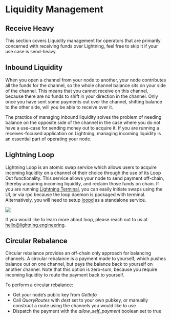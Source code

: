 # Liquidity Management

## Receive Heavy

This section covers Liquidity management for operators that are primarily concerned with receiving funds over Lightning, feel free to skip it if your use case is send-heavy.  

## Inbound Liquidity

When you open a channel from your node to another, your node contributes all the funds for the channel, so the whole channel balance sits on your side of the channel. This means that you cannot receive on this channel, because there are no funds to shift in your direction in the channel. Only once you have sent some payments out over the channel, shifting balance to the other side, will you be able to receive over it. 

The practice of managing inbound liquidity solves the problem of needing balance on the opposite side of the channel in the case where you do not have a use-case for sending money out to acquire it. If you are running a receives-focused application on Lightning, managing incoming liquidity is an essential part of operating your node. 

## Lightning Loop

Lightning Loop is an atomic swap service which allows users to acquire incoming liquidity on a channel of their choice through the use of its Loop Out functionality. This service allows your node to send payment off-chain, thereby acquiring incoming liquidity, and reclaim those funds on chain. If you are running [Lightning Terminal](https://github.com/lightninglabs/lightning-terminal), you can easily initiate swaps using the UI, or via rpc because the loop daemon is packaged with terminal. Alternatively, you will need to setup [loopd](https://github.com/lightninglabs/loop) as a standalone service. 

![](https://lh5.googleusercontent.com/SWvhTgNWEjkFkmWDF86rIWhb0mNwcSKsxpO6YQMyufCfD0BH8GDrFzZeA809tewkA0m1ovOV1KrF3Up24v50kEgY17ZxjGlWh9BhnaQSgRrnCqDTLt5kj4dFiXoYeA2xqxyvOgYY)

If you would like to learn more about loop, please reach out to us at hello@lightning.engineering.

## Circular Rebalance

Circular rebalance provides an off-chain only approach for balancing channels. A circular rebalance is a payment made to yourself, which pushes balance out on one channel, but pays the balance back to yourself on another channel. Note that this option is zero-sum, because you require incoming liquidity to route the payment back to yourself. 

To perform a circular rebalance:

* Get your node’s public key from _GetInfo_
* Call _QueryRoutes_ with _dest_ set to your own pubkey, or manually construct a route using the channels you would like to use
* Dispatch the payment with the _allow\_self\_payment_ boolean set to true

  


